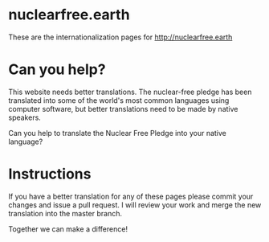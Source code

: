 # nuclearfree.earth
 
These are the internationalization pages for http://nuclearfree.earth

# Can you help?

This website needs better translations. The nuclear-free pledge has been translated into some of the world's most common languages using computer software, but better translations need to be made by native speakers.  
		
Can you help to translate the Nuclear Free Pledge into your native language?

# Instructions

If you have a better translation for any of these pages please commit your changes and issue a pull request.  I will review your work and merge the new translation into the master branch.  

Together we can make a difference!

